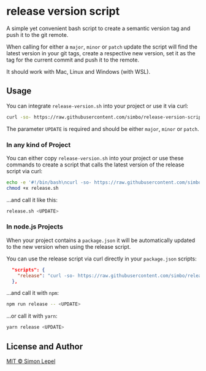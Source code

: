 release version script
======================

A simple yet convenient bash script to create a semantic version tag and push it
to the git remote.

When calling for either a `major`, `minor` or `patch` update the script will
find the latest version in your git tags, create a respective new version, set
it as the tag for the current commit and push it to the remote.

It should work with Mac, Linux and Windows (with WSL).

## Usage

You can integrate `release-version.sh` into your project or use it via curl:

```sh
curl -so- https://raw.githubusercontent.com/simbo/release-version-script/latest/release-version.sh | bash -s <UPDATE>
```

The parameter `UPDATE` is required and should be either `major`, `minor` or `patch`.

### In any kind of Project

You can either copy `release-version.sh` into your project or use these commands
to create a script that calls the latest version of the release script via curl:

```sh
echo -e '#!/bin/bash\ncurl -so- https://raw.githubusercontent.com/simbo/release-version-script/latest/release-version.sh | bash -s $1' > release.sh
chmod +x release.sh
```

…and call it like this:

```sh
release.sh <UPDATE>
```

### In node.js Projects

When your project contains a `package.json` it will be automatically updated to
the new version when using the release script.

You can use the release script via curl directly in your `package.json` scripts:

```json
  "scripts": {
    "release": "curl -so- https://raw.githubusercontent.com/simbo/release-version-script/latest/release-version.sh | bash -s"
  },
```

…and call it with `npm`:

```sh
npm run release -- <UPDATE>
```

…or call it with `yarn`:

```sh
yarn release <UPDATE>
```

## License and Author

[MIT &copy; Simon Lepel](http://simbo.mit-license.org/)
